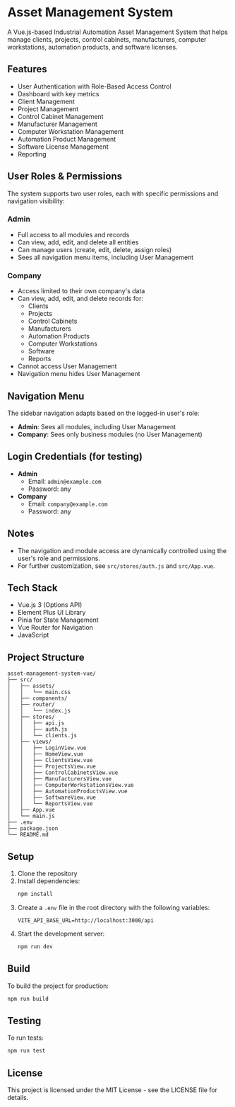 # Asset Management System

A Vue.js-based Industrial Automation Asset Management System that helps manage clients, projects, control cabinets, manufacturers, computer workstations, automation products, and software licenses.

## Features

- User Authentication with Role-Based Access Control
- Dashboard with key metrics
- Client Management
- Project Management
- Control Cabinet Management
- Manufacturer Management
- Computer Workstation Management
- Automation Product Management
- Software License Management
- Reporting

## User Roles & Permissions

The system supports two user roles, each with specific permissions and navigation visibility:

### Admin
- Full access to all modules and records
- Can view, add, edit, and delete all entities
- Can manage users (create, edit, delete, assign roles)
- Sees all navigation menu items, including User Management

### Company
- Access limited to their own company's data
- Can view, add, edit, and delete records for:
  - Clients
  - Projects
  - Control Cabinets
  - Manufacturers
  - Automation Products
  - Computer Workstations
  - Software
  - Reports
- Cannot access User Management
- Navigation menu hides User Management

## Navigation Menu

The sidebar navigation adapts based on the logged-in user's role:
- **Admin**: Sees all modules, including User Management
- **Company**: Sees only business modules (no User Management)

## Login Credentials (for testing)

- **Admin**
  - Email: `admin@example.com`
  - Password: any
- **Company**
  - Email: `company@example.com`
  - Password: any

## Notes
- The navigation and module access are dynamically controlled using the user's role and permissions.
- For further customization, see `src/stores/auth.js` and `src/App.vue`.

## Tech Stack

- Vue.js 3 (Options API)
- Element Plus UI Library
- Pinia for State Management
- Vue Router for Navigation
- JavaScript

## Project Structure

```
asset-management-system-vue/
├── src/
│   ├── assets/
│   │   └── main.css
│   ├── components/
│   ├── router/
│   │   └── index.js
│   ├── stores/
│   │   ├── api.js
│   │   ├── auth.js
│   │   └── clients.js
│   ├── views/
│   │   ├── LoginView.vue
│   │   ├── HomeView.vue
│   │   ├── ClientsView.vue
│   │   ├── ProjectsView.vue
│   │   ├── ControlCabinetsView.vue
│   │   ├── ManufacturersView.vue
│   │   ├── ComputerWorkstationsView.vue
│   │   ├── AutomationProductsView.vue
│   │   ├── SoftwareView.vue
│   │   └── ReportsView.vue
│   ├── App.vue
│   └── main.js
├── .env
├── package.json
└── README.md
```

## Setup

1. Clone the repository
2. Install dependencies:
   ```bash
   npm install
   ```
3. Create a `.env` file in the root directory with the following variables:
   ```
   VITE_API_BASE_URL=http://localhost:3000/api
   ```
4. Start the development server:
   ```bash
   npm run dev
   ```

## Build

To build the project for production:

```bash
npm run build
```

## Testing

To run tests:

```bash
npm run test
```

## License

This project is licensed under the MIT License - see the LICENSE file for details.

